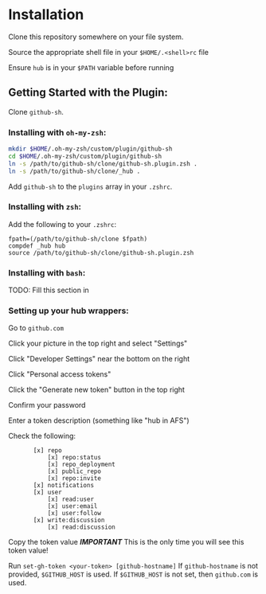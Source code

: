 # Installation

Clone this repository somewhere on your file system.

Source the appropriate shell file in your `$HOME/.<shell>rc` file

Ensure `hub` is in your `$PATH` variable before running

## Getting Started with the Plugin:

Clone `github-sh`.

### Installing with `oh-my-zsh`:

```sh
mkdir $HOME/.oh-my-zsh/custom/plugin/github-sh
cd $HOME/.oh-my-zsh/custom/plugin/github-sh
ln -s /path/to/github-sh/clone/github-sh.plugin.zsh .
ln -s /path/to/github-sh/clone/_hub .
```
Add `github-sh` to the `plugins` array in your `.zshrc`.

### Installing with `zsh`:

Add the following to your `.zshrc`:
```
fpath=(/path/to/github-sh/clone $fpath)
compdef _hub hub
source /path/to/github-sh/clone/github-sh.plugin.zsh
```

### Installing with `bash`:

TODO: Fill this section in

### Setting up your hub wrappers:

Go to `github.com`

Click your picture in the top right and select "Settings"

Click "Developer Settings" near the bottom on the right

Click "Personal access tokens"

Click the "Generate new token" button in the top right

Confirm your password

Enter a token description (something like "hub in AFS")

Check the following:
```
       [x] repo
           [x] repo:status
           [x] repo_deployment
           [x] public_repo
           [x] repo:invite
       [x] notifications
       [x] user
           [x] read:user
           [x] user:email
           [x] user:follow
       [x] write:discussion
           [x] read:discussion
```


Copy the token value
 *****IMPORTANT***** This is the only time you will see this token value!

Run `set-gh-token <your-token> [github-hostname]`
    If `github-hostname` is not provided, `$GITHUB_HOST` is used.
    If `$GITHUB_HOST` is not set, then `github.com` is used.
